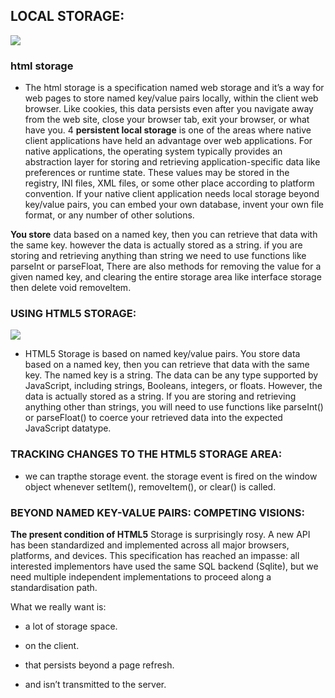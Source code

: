 ## LOCAL STORAGE:

![](https://blog.teamtreehouse.com/wp-content/uploads/2013/01/localstorage-feature.png)


### html storage

+ The html storage is a specification named web storage and it’s a way for web pages to store named key/value pairs locally, within the client web browser. Like cookies, this data persists even after you navigate away from the web site, close your browser tab, exit your browser, or what have you.
4
**persistent local storage** is one of the areas where native client applications have held an advantage over web applications. For native applications, the operating system typically provides an abstraction layer for storing and retrieving application-specific data like preferences or runtime state. These values may be stored in the registry, INI files, XML files, or some other place according to platform convention. If your native client application needs local storage beyond key/value pairs, you can embed your own database, invent your own file format, or any number of other solutions.

**You store** data based on a named key, then you can retrieve that data with the same key. however the data is actually stored as a string. if you are storing and retrieving anything than string we need to use functions like parseInt or parseFloat, There are also methods for removing the value for a given named key, and clearing the entire storage area like interface storage then delete void removeItem.


### USING HTML5 STORAGE:

![](https://www.exeideas.com/wp-content/uploads/2016/02/Use-HTML5-Local-Storage.jpg)

+ HTML5 Storage is based on named key/value pairs. You store data based on a named key, then you can retrieve that data with the same key. The named key is a string. The data can be any type supported by JavaScript, including strings, Booleans, integers, or floats. However, the data is actually stored as a string. If you are storing and retrieving anything other than strings, you will need to use functions like parseInt() or parseFloat() to coerce your retrieved data into the expected JavaScript datatype.

### TRACKING CHANGES TO THE HTML5 STORAGE AREA:

+ we can trapthe storage event. the storage event is fired on the window object whenever setItem(), removeItem(), or clear() is called.

### BEYOND NAMED KEY-VALUE PAIRS: COMPETING VISIONS:

**The present condition of HTML5** Storage is surprisingly rosy. A new API has been standardized and implemented across all major browsers, platforms, and devices. This specification has reached an impasse: all interested implementors have used the same SQL backend (Sqlite), but we need multiple independent implementations to proceed along a standardisation path.

What we really want is:

+ a lot of storage space.

+ on the client.

+ that persists beyond a page refresh.

+ and isn’t transmitted to the server.